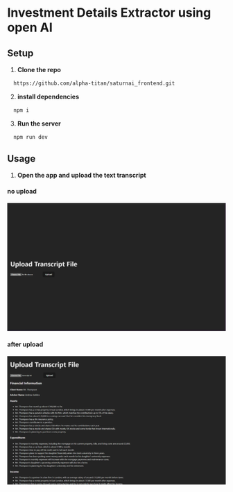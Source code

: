 # Investment Details Extractor using open AI

## Setup 

1. **Clone the repo**

```bash
  https://github.com/alpha-titan/saturnai_frontend.git
```

2. **install dependencies**

```bash
  npm i
```
3. **Run the server**

```bash
  npm run dev
```

## Usage

1. **Open the app and upload the text transcript**

#### no upload
![application](image.png)


#### after upload
![after upload](image-1.png)


